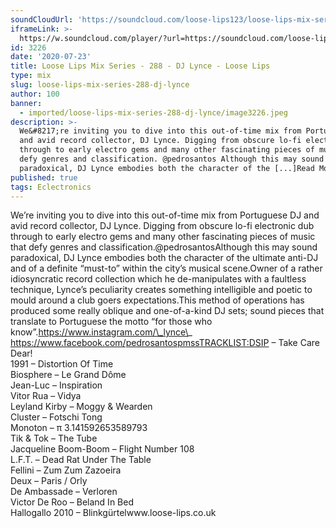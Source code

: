```yaml
---
soundCloudUrl: 'https://soundcloud.com/loose-lips123/loose-lips-mix-series-288-dj-lynce'
iframeLink: >-
  https://w.soundcloud.com/player/?url=https://soundcloud.com/loose-lips123/loose-lips-mix-series-288-dj-lynce&color=00aabb&auto_play=false&hide_related=false&show_comments=true&show_user=true&show_reposts=false
id: 3226
date: '2020-07-23'
title: Loose Lips Mix Series - 288 - DJ Lynce - Loose Lips
type: mix
slug: loose-lips-mix-series-288-dj-lynce
author: 100
banner:
  - imported/loose-lips-mix-series-288-dj-lynce/image3226.jpeg
description: >-
  We&#8217;re inviting you to dive into this out-of-time mix from Portuguese DJ
  and avid record collector, DJ Lynce. Digging from obscure lo-fi electronic dub
  through to early electro gems and many other fascinating pieces of music that
  defy genres and classification. @pedrosantos Although this may sound
  paradoxical, DJ Lynce embodies both the character of the [...]Read More...
published: true
tags: Eclectronics
---
```

We’re inviting you to dive into this out-of-time mix from Portuguese DJ and avid record collector, DJ Lynce. Digging from obscure lo-fi electronic dub through to early electro gems and many other fascinating pieces of music that defy genres and classification.@pedrosantosAlthough this may sound paradoxical, DJ Lynce embodies both the character of the ultimate anti-DJ and of a definite “must-to” within the city’s musical scene.Owner of a rather idiosyncratic record collection which he de-manipulates with a faultless technique, Lynce’s peculiarity creates something intelligible and poetic to mould around a club goers expectations.This method of operations has produced some really oblique and one-of-a-kind DJ sets; sound pieces that translate to Portuguese the motto “for those who know”.https://www.instagram.com/\_lynce\_  
https://www.facebook.com/pedrosantospmssTRACKLIST:DSIP – Take Care Dear!  
1991 – Distortion Of Time  
Biosphere – Le Grand Dôme  
Jean-Luc – Inspiration  
Vitor Rua – Vidya  
Leyland Kirby – Moggy & Wearden  
Cluster – Fotschi Tong  
Monoton – π 3.141592653589793  
Tik & Tok – The Tube  
Jacqueline Boom-Boom – Flight Number 108  
L.F.T. – Dead Rat Under The Table  
Fellini – Zum Zum Zazoeira  
Deux – Paris / Orly  
De Ambassade – Verloren  
Victor De Roo – Beland In Bed  
Hallogallo 2010 – Blinkgürtelwww.loose-lips.co.uk